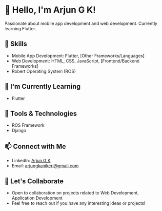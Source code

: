 # 👋 Hello, I'm Arjun G K!

Passionate about mobile app development and web development. Currently learning Flutter.

## 🚀 Skills

- Mobile App Development: Flutter, [Other Frameworks/Languages]
- Web Development: HTML, CSS, JavaScript, [Frontend/Backend Frameworks]
- Robert Operating System (ROS)

## 🌱 I'm Currently Learning

- Flutter

## 🔧 Tools & Technologies

- ROS Framework
- Django

## 📫 Connect with Me

- LinkedIn: [Arjun G K](https://www.linkedin.com/in/arjun-g-k-336501223)
- Email: arjungkanikeri@gmail.com

## 🤝 Let's Collaborate

- Open to collaboration on projects related to Web Development, Application Development
- Feel free to reach out if you have any interesting ideas or projects!


